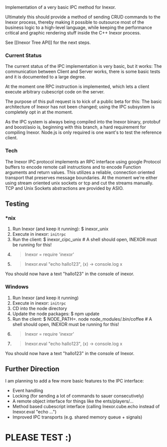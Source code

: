 Implementation of a very basic IPC method for Inexor.

Ultimately this should provide a method of sending CRUD commands to the Inexor process,
thereby making it possible to outsource most of the business logic to a high-level language,
while keeping the performance critical and graphic rendering stuff inside the C++ Inexor process.

See [[Inexor Tree API]] for the next steps.

### Current Status

The current status of the IPC implementation is very basic, but it works:
The communication between Client and Server works, there is some basic tests and it is documented to a large degree.

At the moment one RPC instruction is implemented, which lets a client execute arbitrary cubescript code on the server.

The purpose of this pull request is to kick of a public beta for this:
The basic architecture of Inexor has not been changed; using the IPC subsystem is completely opt in at the moment.

As the IPC system is always being compiled into the Inexor binary, protobuf and boost/asio is, beginning with this branch, a hard requirement for compiling Inexor.
Node.js is only required is one want's to test the reference client.

### Tech

The Inexor IPC protocol implements an RPC interface using google Protocol buffers to encode remote call instructions and to encode Function arguments and return values.
This utilizes a reliable, connection oriented transport that preserves message boundaries. At the moment we're either using stream oriented unix sockets or tcp and cut the streams manually.
TCP and Unix Sockets abstractions are provided by ASIO.

## Testing

### *nix

1. Run Inexor (and keep it running): $ inexor_unix
3. Execute in inexor: `initrpc`
4. Run the client: $ inexor_cipc_unix # A shell should open, INEXOR must be running for this!
  1. > Inexor = require 'inexor'
  2. > Inexor.eval "echo hallo123", (x) -> console.log x

You should now have a text "hallo123" in the console of inexor.

### Windows

1. Run Inexor (and keep it running)
2. Execute in inexor: `initrpc`
3. CD into the node directory
4. Update the node packages: $ npm update
5. Run the client: $ NODE_PATH=. node node_modules/.bin/coffee # A shell should open, INEXOR must be running for this!
  1. > Inexor = require 'inexor'
  2. > Inexor.eval "echo hallo123", (x) -> console.log x

You should now have a text "hallo123" in the console of Inexor.

## Further Direction

I am planning to add a few more basic features to the IPC interface:
* Event handling
* Locking (for sending a lot of commands to sauer consecutively)
* A remote object interface for things like the ents/players/...
* Method based cubescript interface (calling Inexor.cube.echo instead of Inexor.eval "echo ...")
* Improved IPC transports (e.g. shared memory queue + signals)


# PLEASE TEST :)
